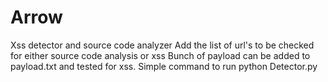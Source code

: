 # Arrow
Xss detector and source code analyzer
Add the list of url's to be checked for either source code analysis or xss
Bunch of payload can be added to payload.txt and tested for xss.
Simple command to run
python Detector.py
